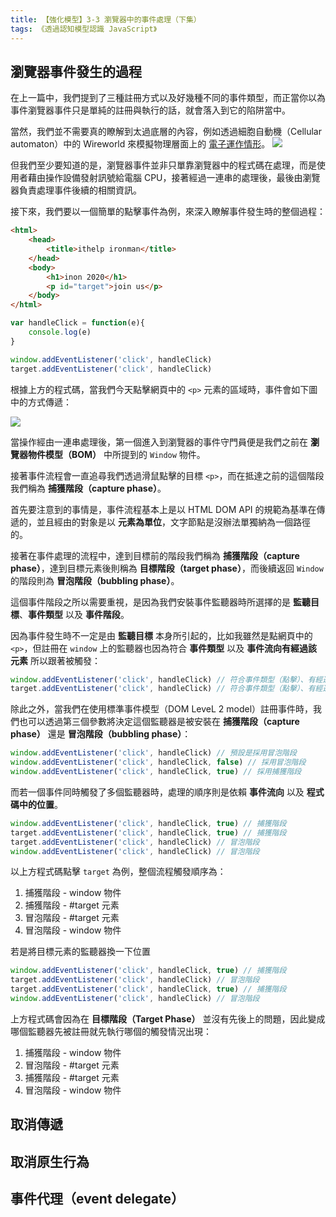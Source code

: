 ```yaml
---
title: 【強化模型】3-3 瀏覽器中的事件處理（下集）
tags: 《透過認知模型認識 JavaScript》
---
```


<!-- ## 事件捕獲（capturing）與事件冒泡（bubbling) -->
## 瀏覽器事件發生的過程

在上一篇中，我們提到了三種註冊方式以及好幾種不同的事件類型，而正當你以為事件瀏覽器事件只是單純的註冊與執行的話，就會落入到它的陷阱當中。

當然，我們並不需要真的瞭解到太過底層的內容，例如透過細胞自動機（Cellular automaton）中的 Wireworld 來模擬物理層面上的 [電子運作情形](https://xieranmaya.github.io/blog/demo/wireworld-computer.html)。
![](https://i.imgur.com/F8DJYDf.png)

但我們至少要知道的是，瀏覽器事件並非只單靠瀏覽器中的程式碼在處理，而是使用者藉由操作設備發射訊號給電腦 CPU，接著經過一連串的處理後，最後由瀏覽器負責處理事件後續的相關資訊。

接下來，我們要以一個簡單的點擊事件為例，來深入瞭解事件發生時的整個過程：
```html
<html>
    <head>
        <title>ithelp ironman</title>
    </head>
    <body>
        <h1>inon 2020</h1>
        <p id="target">join us</p>
    </body>
</html>
```

```js
var handleClick = function(e){
    console.log(e)
}

window.addEventListener('click', handleClick)
target.addEventListener('click', handleClick)
```

根據上方的程式碼，當我們今天點擊網頁中的 `<p>` 元素的區域時，事件會如下圖中的方式傳遞：

![](https://i.imgur.com/A7vComq.png)


當操作經由一連串處理後，第一個進入到瀏覽器的事件守門員便是我們之前在 **瀏覽器物件模型（BOM）** 中所提到的 `Window` 物件。

接著事件流程會一直追尋我們透過滑鼠點擊的目標 `<p>`，而在抵達之前的這個階段我們稱為 **捕獲階段（capture phase）**。




首先要注意到的事情是，事件流程基本上是以 HTML DOM API 的規範為基準在傳遞的，並且經由的對象是以 **元素為單位**，文字節點是沒辦法單獨納為一個路徑的。

接著在事件處理的流程中，達到目標前的階段我們稱為 **捕獲階段（capture phase）**，達到目標元素後則稱為 **目標階段（target phase）**，而後續返回 `Window` 的階段則為 **冒泡階段（bubbling phase）**。

這個事件階段之所以需要重視，是因為我們安裝事件監聽器時所選擇的是 **監聽目標**、**事件類型** 以及 **事件階段**。

因為事件發生時不一定是由 **監聽目標** 本身所引起的，比如我雖然是點網頁中的 `<p>`，但註冊在 `window` 上的監聽器也因為符合 **事件類型** 以及 **事件流向有經過該元素** 所以跟著被觸發：

```js
window.addEventListener('click', handleClick) // 符合事件類型（點擊）、有經過事件流向（冒泡）=> 觸發
target.addEventListener('click', handleClick) // 符合事件類型（點擊）、有經過事件流向（冒泡）=> 觸發
```

除此之外，當我們在使用標準事件模型（DOM LeveL 2 model）註冊事件時，我們也可以透過第三個參數將決定這個監聽器是被安裝在 **捕獲階段（capture phase）** 還是 **冒泡階段（bubbling phase）**：

```js
window.addEventListener('click', handleClick) // 預設是採用冒泡階段
window.addEventListener('click', handleClick, false) // 採用冒泡階段
window.addEventListener('click', handleClick, true) // 採用捕獲階段
```

而若一個事件同時觸發了多個監聽器時，處理的順序則是依賴 **事件流向** 以及 **程式碼中的位置**。

```js
window.addEventListener('click', handleClick, true) // 捕獲階段
target.addEventListener('click', handleClick, true) // 捕獲階段
target.addEventListener('click', handleClick) // 冒泡階段
window.addEventListener('click', handleClick) // 冒泡階段
```

以上方程式碼點擊 `target` 為例，整個流程觸發順序為：

1. 捕獲階段 - window 物件
2. 捕獲階段 - #target 元素
3. 冒泡階段 - #target 元素
4. 冒泡階段 - window 物件

若是將目標元素的監聽器換一下位置

```js
window.addEventListener('click', handleClick, true) // 捕獲階段
target.addEventListener('click', handleClick) // 冒泡階段
target.addEventListener('click', handleClick, true) // 捕獲階段
window.addEventListener('click', handleClick) // 冒泡階段
```

上方程式碼會因為在 **目標階段（Target Phase）** 並沒有先後上的問題，因此變成哪個監聽器先被註冊就先執行哪個的觸發情況出現：

1. 捕獲階段 - window 物件
2. 冒泡階段 - #target 元素
3. 捕獲階段 - #target 元素
4. 冒泡階段 - window 物件


## 取消傳遞

## 取消原生行為

## 事件代理（event delegate）
